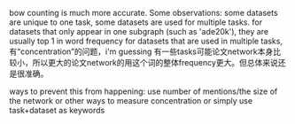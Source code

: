 bow counting is much more accurate. 
Some observations:
    some datasets are unique to one task, some datasets are used for multiple tasks.
    for datasets that only appear in one subgraph (such as 'ade20k'), they are usually top 1 in word frequency
    for datasets that are used in multiple tasks, 有“concentration”的问题，i'm guessing 有一些tasks可能论文network本身比较小，所以更大的论文network的用这个词的整体frequency更大。但总体来说还是很准确。

ways to prevent this from happening:
    use number of mentions/the size of the network or other ways to measure concentration
    or simply use task+dataset as keywords